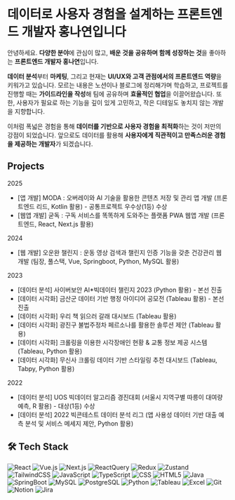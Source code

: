 # 데이터로 사용자 경험을 설계하는 프론트엔드 개발자 홍나연입니다

안녕하세요. **다양한 분야**에 관심이 많고, **배운 것을 공유하며 함께 성장하는 것**을 좋아하는 **프론트엔드 개발자 홍나연**입니다. 

**데이터 분석**부터 **마케팅**, 그리고 현재는 **UI/UX와 고객 관점에서의 프론트엔드 역량**을 키워가고 있습니다. 모르는 내용은 노션이나 블로그에 정리해가며 학습하고, 프로젝트를 진행할 때는 **가이드라인을 작성**해 팀에 공유하며 **효율적인 협업**을 이끌어왔습니다. 또한, 사용자가 필요로 하는 기능을 깊이 있게 고민하고, 작은 디테일도 놓치지 않는 개발을 지향합니다. 

이처럼 폭넓은 경험을 통해 **데이터를 기반으로 사용자 경험을 최적화**하는 것이 저만의 강점이 되었습니다. 앞으로도 데이터를 활용해 **사용자에게 직관적이고 만족스러운 경험을 제공하는 개발자**가 되겠습니다.


## Projects
2025
- [앱 개발] MODA : 오버레이와 AI 기술을 활용한 콘텐츠 저장 및 관리 앱 개발 (프론트엔드 리드, Kotlin 활용) - 공통프로젝트 우수상(1등) 수상
- [웹앱 개발] 굳독 : 구독 서비스를 똑똑하게 도와주는 플랫폼 PWA 웹앱 개발 (프론트엔드, React, Next.js 활용)

2024
- [웹 개발] 오운완 챌린지 : 운동 영상 검색과 챌린지 인증 기능을 갖춘 건강관리 웹 개발 (팀장, 풀스택, Vue, Springboot, Python, MySQL 활용)

2023
- [데이터 분석] 사이버보안 AI*빅데이터 챌린지 2023 (Python 활용) - 본선 진출
- [데이터 시각화] 금산군 데이터 기반 행정 아이디어 공모전 (Tableau 활용) - 본선 진출
- [데이터 시각화] 우리 책 읽으러 갈래 대시보드 (Tableau 활용)
- [데이터 시각화] 광진구 불법주정차 페르소나를 활용한 솔루션 제안 (Tableau 활용)
- [데이터 시각화] 크롤링을 이용한 시각장애인 현황 & 교통 정보 제공 시스템 (Tableau, Python 활용)
- [데이터 시각화] 무신사 크롤링 데이터 기반 스타일링 추천 대시보드 (Tableau, Tabpy, Python 활용)

2022
- [데이터 분석] UOS 빅데이터 알고리즘 경진대회 (서울시 지역구별 따릉이 대여량 예측, R 활용) - 대상(1등) 수상
- [데이터 분석] 2022 빅콘테스트 데이터 분석 리그 (앱 사용성 데이터 기반 대출 예측 분석 및 서비스 메세지 제안, Python 활용)

## 🛠 Tech Stack
![React](https://img.shields.io/badge/React-61DAFB?style=flat-square&logo=React&logoColor=white)
![Vue.js](https://img.shields.io/badge/Vue.Js-4FC08D?style=flat-square&logo=Vue.Js&logoColor=white)
![Next.js](https://img.shields.io/badge/Next.Js-000000?style=flat-square&logo=Next.Js&logoColor=white)
![ReactQuery](https://img.shields.io/badge/ReactQuery-FF4154?style=flat-square&logo=ReactQuery&logoColor=white)
![Redux](https://img.shields.io/badge/Redux-764ABC?style=flat-square&logo=Redux&logoColor=white)
![Zustand](https://img.shields.io/badge/Zustand-964B00?style=flat-square&logo=Zustand&logoColor=white)
![TailwindCSS](https://img.shields.io/badge/TailWindCSS-06B6D4?style=flat-square&logo=TailwindCSS&logoColor=white)
![JavaScript](https://img.shields.io/badge/JavaScript-F7DF1E?style=flat-square&logo=JavaScript&logoColor=white)
![TypeScript](https://img.shields.io/badge/TypeScript-3178C6?style=flat-square&logo=TypeScript&logoColor=white)
![CSS](https://img.shields.io/badge/CSS-663399?style=flat-square&logo=CSS&logoColor=white)
![HTML5](https://img.shields.io/badge/HTML5-E34F26?style=flat-square&logo=HTML5&logoColor=white)
![Java](https://img.shields.io/badge/Java-FF7800?style=flat-square&logo=Java&logoColor=white)
![SpringBoot](https://img.shields.io/badge/SpringBoot-6DB33F?style=flat-square&logo=SpringBoot&logoColor=white)
![MySQL](https://img.shields.io/badge/MySQL-4479A1?style=flat-square&logo=MySQL&logoColor=white)
![PostgreSQL](https://img.shields.io/badge/PostgreSQL-4169E1?style=flat-square&logo=postgresql&logoColor=white)
![Python](https://img.shields.io/badge/Python-3776AB?style=flat-square&logo=python&logoColor=white)
![Tableau](https://img.shields.io/badge/Tableau-E97627?style=flat-square&logo=tableau&logoColor=white)
![Excel](https://img.shields.io/badge/Excel-217346?style=flat-square&logo=microsoft-excel&logoColor=white)
![Git](https://img.shields.io/badge/Git-F05032?style=flat-square&logo=git&logoColor=white)
![Notion](https://img.shields.io/badge/Notion-000000?style=flat-square&logo=notion&logoColor=white)
![Jira](https://img.shields.io/badge/Jira-0052CC?style=flat-square&logo=jira&logoColor=white)


<!--
## 📊 GitHub Stats

<div align="center">
  
![nayoon's GitHub Stats](https://github-readme-stats.vercel.app/api?username=uoaheu&show_icons=true&theme=radical)

![Most Used Languages](https://github-readme-stats.vercel.app/api/top-langs/?username=uoaheu&layout=compact&theme=radical)

</div>
-->

<!--
**01HongNa/01HongNa** is a ✨ _special_ ✨ repository because its `README.md` (this file) appears on your GitHub profile.

Here are some ideas to get you started:

- 🔭 I’m currently working on ...
- 🌱 I’m currently learning ...
- 👯 I’m looking to collaborate on ...
- 🤔 I’m looking for help with ...
- 💬 Ask me about ...
- 📫 How to reach me: ...
- 😄 Pronouns: ...
- ⚡ Fun fact: ...
-->
